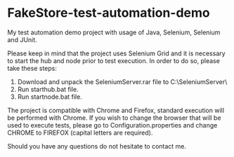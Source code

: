 # FakeStore-test-automation-demo
My test automation demo project with usage of Java, Selenium, Selenium and JUnit.

Please keep in mind that the project uses Selenium Grid and it is necessary to start the hub and node prior to test execution.
In order to do so, please take these steps:

1. Download and unpack the SeleniumServer.rar file to C:\SeleniumServer\
2. Run starthub.bat file.
3. Run startnode.bat file.

The project is compatible with Chrome and Firefox, standard execution will be performed with Chrome.
If you wish to change the browser that will be used to execute tests, please go to Configuration.properties and change CHROME to FIREFOX (capital letters are required).

Should you have any questions do not hesitate to contact me.
